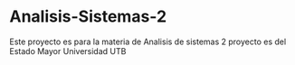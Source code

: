 Analisis-Sistemas-2
===================
Este proyecto es para la materia de Analisis de sistemas 2 
proyecto es del Estado Mayor
Universidad UTB
